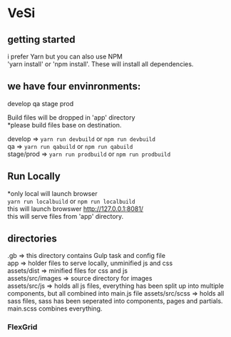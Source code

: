

# VeSi

## getting started
i prefer Yarn but you can also use NPM  
'yarn install' or 'npm install'.  These will install all dependencies. 


## we have four envinronments:
develop
qa
stage
prod

Build files will be dropped in 'app' directory  
*please build files base on destination.  

develop => `yarn run devbuild` or `npm run devbuild`  
qa => `yarn run qabuild` or `npm run qabuild`  
stage/prod => `yarn run prodbuild` or `npm run prodbuild`

## Run Locally
*only local will launch browser  
`yarn run localbuild` or `npm run localbuild`  
this will launch browswer http://127.0.0.1:8081/  
this will serve files from 'app' directory.


## directories
.gb => this directory contains Gulp task and config file  
app => holder files to serve locally, unminified js and css  
assets/dist => minified files for css and js  
assets/src/images => source directory for images  
assets/src/js => holds all js files, everything has been split up into multiple components, but all combined into main.js file 
assets/src/scss => holds all sass files, sass has been seperated into components, pages and partials. main.scss combines everything.





### FlexGrid


